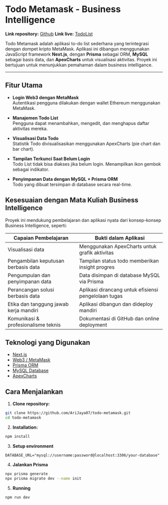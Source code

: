 # Todo Metamask - Business Intelligence

**Link repository:** [Github](https://github.com/AriJaya07/todo-metamask)
**Link live:** [TodoList](https://todo-meta.onrender.com)

Todo Metamask adalah aplikasi to-do list sederhana yang terintegrasi dengan dompet kripto MetaMask. Aplikasi ini dibangun menggunakan JavaScript framework **Next.js**, dengan **Prisma** sebagai ORM, **MySQL** sebagai basis data, dan **ApexCharts** untuk visualisasi aktivitas. Proyek ini bertujuan untuk menunjukkan pemahaman dalam business intelligance.

---

## Fitur Utama

- **Login Web3 dengan MetaMask**  
  Autentikasi pengguna dilakukan dengan wallet Ethereum menggunakan MetaMask.

- **Manajemen Todo List**  
  Pengguna dapat menambahkan, mengedit, dan menghapus daftar aktivitas mereka.

- **Visualisasi Data Todo**  
  Statistik Todo divisualisasikan menggunakan ApexCharts (pie chart dan bar chart).

- **Tampilan Terkunci Saat Belum Login**  
  Todo List tidak bisa diakses jika belum login. Menampilkan ikon gembok sebagai indikator.

- **Penyimpanan Data dengan MySQL + Prisma ORM**  
  Todo yang dibuat tersimpan di database secara real-time.

## Kesesuaian dengan Mata Kuliah Business Intelligence

Proyek ini mendukung pembelajaran dan aplikasi nyata dari konsep-konsep Business Intelligence, seperti:

| Capaian Pembelajaran                                      | Bukti dalam Aplikasi                                 |
|-----------------------------------------------------------|-------------------------------------------------------|
| Visualisasi data                                          | Menggunakan ApexCharts untuk grafik aktivitas        |
| Pengambilan keputusan berbasis data                       | Tampilan status todo memberikan insight progres      |
| Pengumpulan dan penyimpanan data                          | Data disimpan di database MySQL via Prisma           |
| Perancangan solusi berbasis data                          | Aplikasi dirancang untuk efisiensi pengelolaan tugas |
| Etika dan tanggung jawab kerja mandiri                    | Aplikasi dibangun dan dideploy mandiri               |
| Komunikasi & profesionalisme teknis                       | Dokumentasi di GitHub dan online deployment          |

## Teknologi yang Digunakan

- [Next.js](https://nextjs.org/)
- [Web3 / MetaMask](https://metamask.io/)
- [Prisma ORM](https://www.prisma.io/)
- [MySQL Database](https://www.mysql.com/)
- [ApexCharts](https://apexcharts.com/)

## Cara Menjalankan

1. **Clone repository:**

```bash
git clone https://github.com/AriJaya07/todo-metamask.git
cd todo-metamask
```

2. **Installation:**

```bash
npm install
```

3. **Setup environment**

```.env
DATABASE_URL="mysql://username:password@localhost:3306/your-database"
```

4. **Jalankan Prisma**

```bash
npx prisma generate
npx prisma migrate dev --name init
```

5. **Running**

```bash
npm run dev
```
